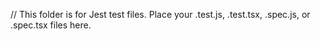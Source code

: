 // This folder is for Jest test files. Place your .test.js, .test.tsx, .spec.js, or .spec.tsx files here.
